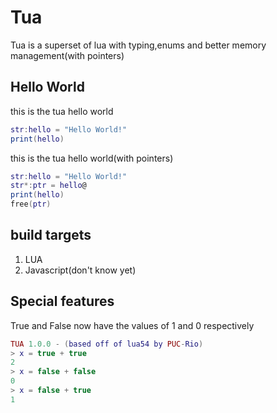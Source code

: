 # Tua
Tua is a superset of lua with typing,enums and better memory management(with pointers)
## Hello World
this is the tua hello world
```lua
str:hello = "Hello World!"
print(hello)
```
this is the tua hello world(with pointers)
```lua
str:hello = "Hello World!"
str*:ptr = hello@
print(hello)
free(ptr)
```
## build targets
1. LUA
2. Javascript(don't know yet)
## Special features
True and False now have the values of 1 and 0 respectively
```lua
TUA 1.0.0 - (based off of lua54 by PUC-Rio)
> x = true + true
2
> x = false + false
0
> x = false + true
1
```
